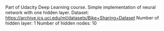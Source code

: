 Part of Udacity Deep Learning course. Simple implementation of neural network with one hidden layer.
Dataset: https://archive.ics.uci.edu/ml/datasets/Bike+Sharing+Dataset
Number of hidden layer: 1
Number of hidden nodes: 10